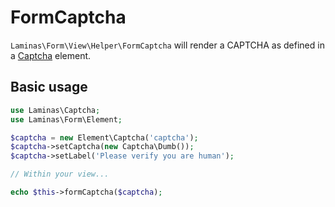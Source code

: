 # FormCaptcha

`Laminas\Form\View\Helper\FormCaptcha` will render a CAPTCHA as defined in a
[Captcha](../element/captcha.md) element.

## Basic usage

```php
use Laminas\Captcha;
use Laminas\Form\Element;

$captcha = new Element\Captcha('captcha');
$captcha->setCaptcha(new Captcha\Dumb());
$captcha->setLabel('Please verify you are human');

// Within your view...

echo $this->formCaptcha($captcha);
```
